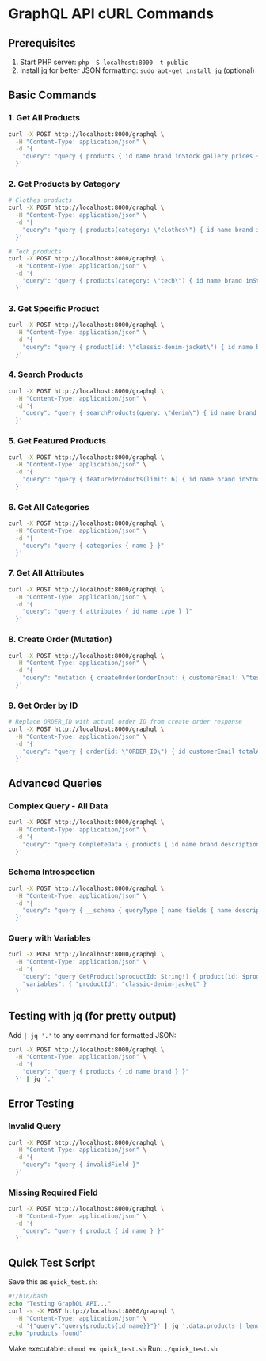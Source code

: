 # GraphQL API cURL Commands

## Prerequisites
1. Start  PHP server: `php -S localhost:8000 -t public`
2. Install jq for better JSON formatting: `sudo apt-get install jq` (optional)

## Basic Commands

### 1. Get All Products
```bash
curl -X POST http://localhost:8000/graphql \
  -H "Content-Type: application/json" \
  -d '{
    "query": "query { products { id name brand inStock gallery prices { amount code label symbol } attributes } }"
  }'
```

### 2. Get Products by Category
```bash
# Clothes products
curl -X POST http://localhost:8000/graphql \
  -H "Content-Type: application/json" \
  -d '{
    "query": "query { products(category: \"clothes\") { id name brand inStock prices { amount code } } }"
  }'

# Tech products
curl -X POST http://localhost:8000/graphql \
  -H "Content-Type: application/json" \
  -d '{
    "query": "query { products(category: \"tech\") { id name brand inStock prices { amount code } } }"
  }'
```

### 3. Get Specific Product
```bash
curl -X POST http://localhost:8000/graphql \
  -H "Content-Type: application/json" \
  -d '{
    "query": "query { product(id: \"classic-denim-jacket\") { id name brand description inStock gallery prices { amount code label symbol } attributes } }"
  }'
```

### 4. Search Products
```bash
curl -X POST http://localhost:8000/graphql \
  -H "Content-Type: application/json" \
  -d '{
    "query": "query { searchProducts(query: \"denim\") { id name brand } }"
  }'
```

### 5. Get Featured Products
```bash
curl -X POST http://localhost:8000/graphql \
  -H "Content-Type: application/json" \
  -d '{
    "query": "query { featuredProducts(limit: 6) { id name brand inStock } }"
  }'
```

### 6. Get All Categories
```bash
curl -X POST http://localhost:8000/graphql \
  -H "Content-Type: application/json" \
  -d '{
    "query": "query { categories { name } }"
  }'
```

### 7. Get All Attributes
```bash
curl -X POST http://localhost:8000/graphql \
  -H "Content-Type: application/json" \
  -d '{
    "query": "query { attributes { id name type } }"
  }'
```

### 8. Create Order (Mutation)
```bash
curl -X POST http://localhost:8000/graphql \
  -H "Content-Type: application/json" \
  -d '{
    "query": "mutation { createOrder(orderInput: { customerEmail: \"test@example.com\", items: [{ productId: \"classic-denim-jacket\", quantity: 2, selectedAttributes: [\"size-medium\"], price: 89.99 }], totalAmount: 179.98, currency: \"USD\" }) { success orderId message } }"
  }'
```

### 9. Get Order by ID
```bash
# Replace ORDER_ID with actual order ID from create order response
curl -X POST http://localhost:8000/graphql \
  -H "Content-Type: application/json" \
  -d '{
    "query": "query { order(id: \"ORDER_ID\") { id customerEmail totalAmount currency status items { productId quantity price } } }"
  }'
```

## Advanced Queries

### Complex Query - All Data
```bash
curl -X POST http://localhost:8000/graphql \
  -H "Content-Type: application/json" \
  -d '{
    "query": "query CompleteData { products { id name brand description inStock gallery category prices { amount code label symbol } attributes } categories { name } attributes { id name type } }"
  }'
```

### Schema Introspection
```bash
curl -X POST http://localhost:8000/graphql \
  -H "Content-Type: application/json" \
  -d '{
    "query": "query { __schema { queryType { name fields { name description } } mutationType { name fields { name description } } } }"
  }'
```

### Query with Variables
```bash
curl -X POST http://localhost:8000/graphql \
  -H "Content-Type: application/json" \
  -d '{
    "query": "query GetProduct($productId: String!) { product(id: $productId) { id name brand prices { amount code } } }",
    "variables": { "productId": "classic-denim-jacket" }
  }'
```

## Testing with jq (for pretty output)

Add `| jq '.'` to any command for formatted JSON:

```bash
curl -X POST http://localhost:8000/graphql \
  -H "Content-Type: application/json" \
  -d '{
    "query": "query { products { id name brand } }"
  }' | jq '.'
```

## Error Testing

### Invalid Query
```bash
curl -X POST http://localhost:8000/graphql \
  -H "Content-Type: application/json" \
  -d '{
    "query": "query { invalidField }"
  }'
```

### Missing Required Field
```bash
curl -X POST http://localhost:8000/graphql \
  -H "Content-Type: application/json" \
  -d '{
    "query": "query { product { id name } }"
  }'
```

## Quick Test Script

Save this as `quick_test.sh`:

```bash
#!/bin/bash
echo "Testing GraphQL API..."
curl -s -X POST http://localhost:8000/graphql \
  -H "Content-Type: application/json" \
  -d '{"query":"query{products{id name}}"}' | jq '.data.products | length'
echo "products found"
```

Make executable: `chmod +x quick_test.sh`
Run: `./quick_test.sh`
